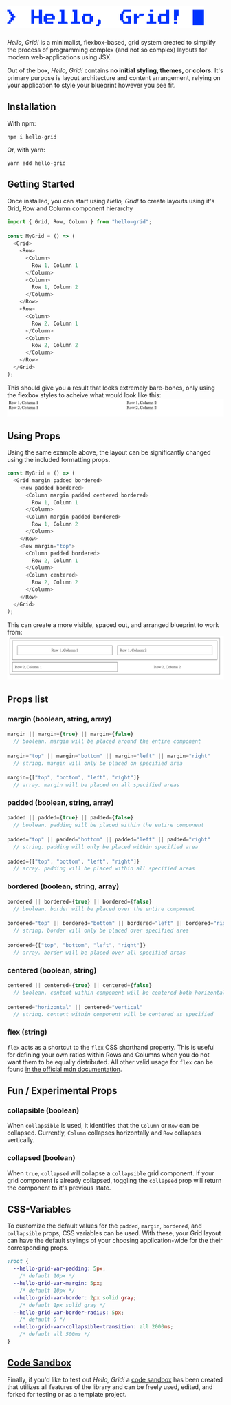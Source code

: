 # ![Hello, Grid!](static/logo.gif)

*Hello, Grid!* is a minimalist, flexbox-based, grid system created to simplify the process of programming complex (and not so complex) layouts for modern web-applications using JSX.

Out of the box, *Hello, Grid!* contains **no initial styling, themes, or colors**. It's primary purpose is layout architecture and content arrangement, relying on your application to style your blueprint however you see fit.

## Installation
With npm:
```shell
npm i hello-grid
```

Or, with yarn:
```shell
yarn add hello-grid
```

## Getting Started
Once installed, you can start using *Hello, Grid!* to create layouts using it's Grid, Row and Column component hierarchy

```javascript
import { Grid, Row, Column } from "hello-grid";

const MyGrid = () => (
  <Grid>
    <Row>
      <Column>
        Row 1, Column 1
      </Column>
      <Column>
        Row 1, Column 2
      </Column>
    </Row>
    <Row>
      <Column>
        Row 2, Column 1
      </Column>
      <Column>
        Row 2, Column 2
      </Column>
    </Row>
  </Grid>
);
```

This should give you a result that looks extremely bare-bones, only using the flexbox styles to acheive what would look like this:
![basic screenshot](static/basic-screenshot.gif)

## Using Props
Using the same example above, the layout can be significantly changed using the included formatting props.

```javascript
const MyGrid = () => (
  <Grid margin padded bordered>
    <Row padded bordered>
      <Column margin padded centered bordered>
        Row 1, Column 1
      </Column>
      <Column margin padded bordered>
        Row 1, Column 2
      </Column>
    </Row>
    <Row margin="top">
      <Column padded bordered>
        Row 2, Column 1
      </Column>
      <Column centered>
        Row 2, Column 2
      </Column>
    </Row>
  </Grid>
);
```
This can create a more visible, spaced out, and arranged blueprint to work from:
![basic props screenshot](static/basic-props-screenshot.gif)

## Props list
### margin (boolean, string, array)
```javascript
margin || margin={true} || margin={false}
  // boolean. margin will be placed around the entire component

margin="top" || margin="bottom" || margin="left" || margin="right"
  // string. margin will only be placed on specified area

margin={["top", "bottom", "left", "right"]}
  // array. margin will be placed on all specified areas
```
### padded (boolean, string, array)
```javascript
padded || padded={true} || padded={false}
  // boolean. padding will be placed within the entire component

padded="top" || padded="bottom" || padded="left" || padded="right"
  // string. padding will only be placed within specified area

padded={["top", "bottom", "left", "right"]}
  // array. padding will be placed within all specified areas
```
### bordered (boolean, string, array)
```javascript
bordered || bordered={true} || bordered={false}
  // boolean. border will be placed over the entire component

bordered="top" || bordered="bottom" || bordered="left" || bordered="right"
  // string. border will only be placed over specified area

bordered={["top", "bottom", "left", "right"]}
  // array. border will be placed over all specified areas
```
### centered (boolean, string)
```javascript
centered || centered={true} || centered={false}
  // boolean. content within component will be centered both horizontal and vertical

centered="horizontal" || centered="vertical" 
  // string. content within component will be centered as specified
```
### flex (string)
`flex` acts as a shortcut to the `flex` CSS shorthand property. This is useful for defining your own ratios within Rows and Columns when you do not want them to be equally distributed. All other valid usage for `flex` can be found [in the official mdn documentation](https://developer.mozilla.org/en-US/docs/Web/CSS/flex).

## Fun / Experimental Props

### collapsible (boolean)
When `collapsible` is used, it identifies that the `Column` or `Row` can be collapsed. Currently, `Column` collapses horizontally and `Row` collapses vertically.

### collapsed (boolean)
When `true`, `collapsed` will collapse a `collapsible` grid component. If your grid component is already collapsed, toggling the `collapsed` prop will return the component to it's previous state.

## CSS-Variables

To customize the default values for the `padded`, `margin`, `bordered`, and `collapsible` props, CSS variables can be used. With these, your Grid layout can have the default stylings of your choosing application-wide for the their corresponding props.

```CSS
:root {
  --hello-grid-var-padding: 5px;
    /* default 10px */
  --hello-grid-var-margin: 5px; 
    /* default 10px */            
  --hello-grid-var-border: 2px solid gray;
    /* default 1px solid gray */  
  --hello-grid-var-border-radius: 5px;
    /* default 0 */
  --hello-grid-var-collapsible-transition: all 2000ms;
    /* default all 500ms */
}
```

## [Code Sandbox](https://codesandbox.io/s/hello-grid-basic-react-example-441lgl)

Finally, if you'd like to test out *Hello, Grid!* a [code sandbox](https://codesandbox.io/s/hello-grid-basic-react-example-441lgl) has been created that utilizes all features of the library and can be freely used, edited, and forked for testing or as a template project.
